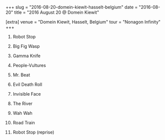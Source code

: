 +++
slug = "2016-08-20-domein-kiewit-hasselt-belgium"
date = "2016-08-20"
title = "2016 August 20 @ Domein Kiewit"

[extra]
venue = "Domein Kiewit, Hasselt, Belgium"
tour = "Nonagon Infinity"
+++


 1. Robot Stop

 2. Big Fig Wasp

 3. Gamma Knife

 4. People-Vultures

 5. Mr. Beat

 6. Evil Death Roll

 7. Invisible Face

 8. The River

 9. Wah Wah

10. Road Train

11. Robot Stop
    (reprise)


